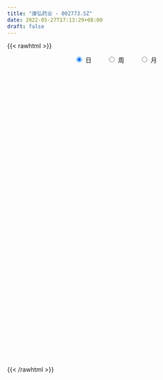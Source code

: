```yaml
---
title: "康弘药业 - 002773.SZ"
date: 2022-05-27T17:13:29+08:00
draft: false
---
```

{{< rawhtml >}}
    <div style="text-align: center">
        <label style="padding: 1rem;"><input style="margin-right: .5rem" type="radio" name="period" value="D" checked onclick="period_change(this)">日</label>
        <label style="padding: 1rem;"><input style="margin-right: .5rem" type="radio" name="period" value="W" onclick="period_change(this)">周</label>
        <label style="padding: 1rem;"><input style="margin-right: .5rem" type="radio" name="period" value="M" onclick="period_change(this)">月</label>
    </div>
    <div id="chart" style="height: 700px;"></div> 
    <script type="text/javascript">
        const D_v = [247625.25,197740.79,191080.18,153901.12,174434.7,239478.06,209973.3,482487.39,571090.16,499665.84,398317.36,252369.18,232904.15,200246.49,198836.03,238909.27,175237.9,122080.48,138156.78,231674.61,138442.52,137972.09,135344.43,168513.07,134724.64,237029.55,126801.78,109128.14,157853.11,283612.52,152012.51,171126.36,198347.14,164013.82,129033.94,86244.01,134409.92,82783.59,138723.87,94296.26,117726.21,89221.44,89563.87,73225.06,66840.9,148280.64,167524.91,135754.47,157012.45,111279.3,122865.0,95056.95,109032.02,97608.5,103595.85,73692.49,80162.78,67690.42,106654.84,78225.63,78569.42,75836.82,70840.82,65131.71,76596.11,59379.71,53711.33,84491.61,64169.47,86955.08,57948.93,58869.77,84427.45,84443.79,83865.74,97095.6,72107.75,75791.1,116163.49,156168.29,92135.8,66852.25,68755.23,59764.92,89682.36,56987.63,71338.02,64491.85,56735.21,67143.14,59742.39,76856.59,58508.45,74892.08,46130.42,179852.59,95929.24,76169.37,74986.96,77903.94,94858.82,78609.03,54240.72,69445.64,45930.44,42892.1,43620.18,34995.01,58398.8,62008.86,43876.92,39595.73,58044.55,44459.18,44907.09,75805.86,47789.36,44063.25,88716.89,55314.79,56681.81,103801.22,105789.95,60928.99,85450.0,58043.07,57923.51,67724.1,48154.17,66656.67,61671.24,74302.01,52822.3,61037.77,66084.54,41869.59,48733.67,43417.53,44541.62,87644.57,121245.61,65092.61,49980.29,59862.72,59143.14,66719.7,71284.93,58479.54,55017.09,47115.94,93940.34,170341.54,140655.83,117643.5,90056.5,311499.42,412491.28,242237.39,176971.56,167618.91,112157.7,151729.05,108064.07,124544.68,120203.87,122537.14,121276.11,116477.55,100589.02,111062.89,67255.69,124460.2,77451.62,175071.62,67819.17,53905.98,51663.58,50011.92,42193.0,59493.34,34975.12,41076.87,34390.84,48778.18,32596.17,46303.72,67476.41,51026.32,78172.28,61282.15,43367.01,34767.04,53862.22,51201.65,85456.01,59147.15,84201.1,96853.59,56239.77,77747.22,64419.16,91980.13,100782.36,91216.18,50364.31,63617.88,51832.96,39189.93,50228.29,62356.84,45459.06,38783.4,53228.87,168888.83,82601.02,67183.93,58593.26,59392.75,63063.17,45034.96,34501.29,26532.31,34139.55,26790.1,22939.43,32254.13,55299.96,60092.79,67159.59,57871.98,53579.14,28525.43,70157.21,93668.59,65373.87,58440.76,70155.08,77089.37,66077.2,42121.31,40414.19,38535.75,31531.28,37719.17,33426.74,31940.21,48653.0,27437.0,33073.04,24374.01]
const D_histogram = [0.0,-0.005079886,-0.0143422254,-0.0244314562,-0.0528785478,-0.0556482605,-0.0484017207,0.0925523993,0.138176348,0.2871600135,0.3895379532,0.3821212373,0.330185622,0.3069507161,0.2876090231,0.1992774349,0.0953846568,0.0231837806,-0.0239214615,-0.1353087745,-0.2042581446,-0.2533772515,-0.2524531924,-0.193470853,-0.1524420084,-0.1672272551,-0.1801015892,-0.1619748699,-0.1141493471,-0.0250672242,0.0169761373,0.02346478,-0.0367594006,-0.0908846886,-0.1138921149,-0.1235879175,-0.1598881923,-0.1754965817,-0.14245595,-0.1141537748,-0.0970649825,-0.0927845266,-0.0710179361,-0.0679885003,-0.0664961724,-0.0926973648,-0.1448823595,-0.2039058919,-0.2055827594,-0.2479787525,-0.2946019206,-0.3011921275,-0.2682567932,-0.2052809622,-0.137158753,-0.0920437189,-0.0730770043,-0.064307316,0.0028519386,0.0564946484,0.0910665279,0.0944345371,0.1046561917,0.1152083266,0.089413965,0.0764482525,0.0624560823,0.0388390412,0.0301223157,0.0528311153,0.0696752674,0.0594655874,0.0799238349,0.0704862798,0.0464737542,0.0642565505,0.0567412332,0.0655430209,0.1037447397,0.1409039439,0.1719497416,0.1811899783,0.1643783751,0.140679097,0.0969918841,0.067096425,0.0300288438,0.0286312157,0.0330062403,0.050905704,0.0462333783,0.0479747005,0.0350282235,-0.0031180349,-0.0084653369,0.0644806176,0.1059471601,0.1201623841,0.1303178359,0.1211448988,0.0764495132,0.0180398735,-0.0140359498,-0.0387417915,-0.0574448501,-0.0610632807,-0.0708525149,-0.075538538,-0.0925625665,-0.0734585865,-0.0593477246,-0.0406746055,-0.0359825379,-0.0134140582,0.0083575038,0.0393182263,0.0449697849,0.0522282364,0.0695669681,0.0723728662,0.07022506,0.086622908,0.1040151299,0.1023746829,0.062492348,0.0522813115,0.0355567243,0.0353287349,0.0262266246,0.0234669385,0.0043520901,-0.0163636249,-0.0324922476,-0.0403589878,-0.0597737355,-0.0674036151,-0.07475149,-0.0762616352,-0.071307118,-0.0375089873,-0.0179509805,-0.0076645798,-0.0005203202,-0.0103968842,-0.0118932059,-0.0252621767,-0.0389325262,-0.0334792943,-0.0181638632,-0.0178501103,-0.0013878166,0.0415670215,0.0604897715,0.0734306703,0.0824146906,0.1622883092,0.2577864474,0.2464412792,0.2524011556,0.2127984312,0.1953685822,0.1750739095,0.1568393556,0.0926312131,0.0582838552,0.0545311892,0.0062094531,-0.0592320639,-0.1254566072,-0.2030924578,-0.2559064111,-0.3293775743,-0.3550345344,-0.4340839722,-0.4610552568,-0.4299458874,-0.3720180332,-0.302660525,-0.249506794,-0.2227668927,-0.1911405049,-0.146186442,-0.097454935,-0.0729389781,-0.043659954,-0.0032582271,0.0286027859,0.0565661296,0.0498592007,0.0637792239,0.0808182717,0.0917149045,0.1069158071,0.1173922371,0.1291961199,0.1090099493,0.0440557043,-0.0245938766,-0.0510615385,-0.03873753,-0.0377571231,-0.0936297823,-0.11051872,-0.0877962898,-0.0520862663,-0.0080746042,0.0050282419,0.025501303,0.0462716348,0.0551850095,0.0496918754,0.0442781948,0.0582424884,0.0968894525,0.0989824901,0.1097377451,0.0970286153,0.0643139596,0.0142468333,-0.0070901103,-0.03289739,-0.0409334505,-0.0513561819,-0.0581441682,-0.0564220169,-0.0557093236,-0.0753232025,-0.0898849217,-0.1717876133,-0.2178229952,-0.2154933698,-0.2143892966,-0.1415086564,-0.0379868542,0.032813136,0.1010154938,0.1637841909,0.181831017,0.2081389882,0.2230933243,0.2124082469,0.1876434197,0.1600296271,0.1310748023,0.1216438573,0.1240290602,0.0766149512,0.060925284,0.0562308498,0.0451442338]
const D_fast = [0.0,-0.0063498575,-0.0191977533,-0.0353948482,-0.0770615767,-0.0937433545,-0.0985972448,0.065494975,0.1456630107,0.3664366796,0.5661991076,0.654312701,0.6849234912,0.7384262643,0.7909868271,0.7524745976,0.6724279837,0.6060230527,0.5529374452,0.4077229385,0.2877090323,0.1752456125,0.1130563735,0.1236709997,0.1265893421,0.0699972817,0.0120975503,-0.0102694478,0.0090187382,0.091834055,0.1381214508,0.1504762885,0.0810622577,0.0042157977,-0.0472646573,-0.0878574394,-0.1641297622,-0.223612297,-0.2261856528,-0.2264219213,-0.2335993747,-0.2525150505,-0.248502944,-0.2624706333,-0.2776023485,-0.326977882,-0.4153834666,-0.5253834721,-0.5784560293,-0.6828467106,-0.8031203588,-0.8850085976,-0.9191374616,-0.9074818712,-0.8736493503,-0.8515452458,-0.8508477823,-0.858154923,-0.7902826837,-0.7225163118,-0.6651778003,-0.6382011569,-0.6018154544,-0.5624612378,-0.5659021082,-0.5597557576,-0.5581339072,-0.572041188,-0.5732273345,-0.5373107561,-0.5030477872,-0.4983910704,-0.4579518641,-0.4497678493,-0.4621619363,-0.4283150024,-0.4216450113,-0.3964574684,-0.3323195647,-0.2599343745,-0.1859011414,-0.1313634102,-0.1070804195,-0.0956099235,-0.1150491653,-0.1281705182,-0.1577308885,-0.1519707126,-0.1393441279,-0.1087182382,-0.1018322193,-0.088097222,-0.0922866432,-0.1312124103,-0.1386760465,-0.0496099376,0.0183433949,0.062599215,0.1053341257,0.1264474133,0.100864406,0.0469647347,0.011379924,-0.0230113656,-0.0560756367,-0.0749598875,-0.1024622504,-0.1260329081,-0.1661975782,-0.1654582447,-0.166184314,-0.1576798463,-0.1619834131,-0.142768448,-0.1189075101,-0.078117231,-0.0612232262,-0.0409077156,-0.0061772419,0.0147218727,0.0301303315,0.0681839066,0.1115799109,0.1355331347,0.1112738868,0.1141331782,0.106297772,0.1149019663,0.1123565121,0.1154635607,0.0974367348,0.0726301136,0.048378429,0.0304219418,-0.0039362397,-0.0284170231,-0.0544527705,-0.0750283246,-0.0879005868,-0.063479703,-0.0484094412,-0.0400391856,-0.0330250059,-0.0455007911,-0.0499704143,-0.0696549291,-0.0930584103,-0.0959750019,-0.0852005367,-0.0893493113,-0.0732339717,-0.0198873783,0.0141578146,0.0454563809,0.0750440738,0.1954897697,0.3554345199,0.4056996714,0.4747598367,0.4883567201,0.5197690166,0.5432428214,0.5642181064,0.5231677672,0.503391373,0.5132715044,0.4665021315,0.3862525985,0.2886639035,0.1602549384,0.0434643824,-0.1123511744,-0.2267667682,-0.414337199,-0.5565722978,-0.6329494003,-0.6680260544,-0.6743336774,-0.6835566449,-0.7125084668,-0.7286672052,-0.7202597528,-0.6958919796,-0.6896107672,-0.6712467316,-0.6316595615,-0.592647852,-0.5505429759,-0.5447851046,-0.5149202754,-0.4776766597,-0.4438513008,-0.4019214465,-0.3620969572,-0.3179940444,-0.3109277276,-0.3648680466,-0.4396660966,-0.4788991432,-0.4762595171,-0.484718391,-0.5639984958,-0.6085171136,-0.6077437558,-0.5850552988,-0.5430622878,-0.5287023813,-0.5018539943,-0.4695157539,-0.4468061268,-0.4398762921,-0.434220424,-0.4056955082,-0.342826181,-0.3159875208,-0.2777978296,-0.2662498056,-0.2828859714,-0.3293913894,-0.3525008605,-0.3865324877,-0.4048019108,-0.4280636878,-0.449387716,-0.461771069,-0.4749857066,-0.5134303862,-0.5504633358,-0.6753129307,-0.7758040614,-0.8273477785,-0.8798410294,-0.8423375533,-0.7483124646,-0.6693091904,-0.5758529591,-0.4721382143,-0.408633634,-0.3302909157,-0.2595632485,-0.2171462643,-0.1950002365,-0.1826066224,-0.1787927466,-0.1578127272,-0.1244202593,-0.1526806305,-0.1531389767,-0.1437756985,-0.143576256]
const D_slow = [0.0,-0.0012699715,-0.0048555279,-0.0109633919,-0.0241830289,-0.038095094,-0.0501955242,-0.0270574243,0.0074866627,0.0792766661,0.1766611544,0.2721914637,0.3547378692,0.4314755482,0.503377804,0.5531971627,0.5770433269,0.5828392721,0.5768589067,0.5430317131,0.4919671769,0.428622864,0.3655095659,0.3171418527,0.2790313506,0.2372245368,0.1921991395,0.151705422,0.1231680853,0.1169012792,0.1211453135,0.1270115085,0.1178216584,0.0951004862,0.0666274575,0.0357304781,-0.0042415699,-0.0481157153,-0.0837297028,-0.1122681465,-0.1365343922,-0.1597305238,-0.1774850079,-0.1944821329,-0.2111061761,-0.2342805172,-0.2705011071,-0.3214775801,-0.37287327,-0.4348679581,-0.5085184382,-0.5838164701,-0.6508806684,-0.702200909,-0.7364905972,-0.7595015269,-0.777770778,-0.793847607,-0.7931346224,-0.7790109602,-0.7562443283,-0.732635694,-0.7064716461,-0.6776695644,-0.6553160732,-0.6362040101,-0.6205899895,-0.6108802292,-0.6033496503,-0.5901418714,-0.5727230546,-0.5578566577,-0.537875699,-0.5202541291,-0.5086356905,-0.4925715529,-0.4783862446,-0.4620004893,-0.4360643044,-0.4008383184,-0.357850883,-0.3125533885,-0.2714587947,-0.2362890204,-0.2120410494,-0.1952669432,-0.1877597322,-0.1806019283,-0.1723503682,-0.1596239422,-0.1480655976,-0.1360719225,-0.1273148666,-0.1280943754,-0.1302107096,-0.1140905552,-0.0876037652,-0.0575631691,-0.0249837102,0.0053025145,0.0244148928,0.0289248612,0.0254158737,0.0157304259,0.0013692134,-0.0138966068,-0.0316097355,-0.05049437,-0.0736350117,-0.0919996583,-0.1068365894,-0.1170052408,-0.1260008753,-0.1293543898,-0.1272650139,-0.1174354573,-0.1061930111,-0.093135952,-0.07574421,-0.0576509934,-0.0400947284,-0.0184390014,0.007564781,0.0331584518,0.0487815388,0.0618518667,0.0707410477,0.0795732315,0.0861298876,0.0919966222,0.0930846447,0.0889937385,0.0808706766,0.0707809296,0.0558374958,0.038986592,0.0202987195,0.0012333107,-0.0165934688,-0.0259707157,-0.0304584608,-0.0323746057,-0.0325046858,-0.0351039068,-0.0380772083,-0.0443927525,-0.054125884,-0.0624957076,-0.0670366734,-0.071499201,-0.0718461551,-0.0614543998,-0.0463319569,-0.0279742893,-0.0073706167,0.0332014606,0.0976480724,0.1592583922,0.2223586811,0.2755582889,0.3244004345,0.3681689119,0.4073787508,0.430536554,0.4451075178,0.4587403151,0.4602926784,0.4454846624,0.4141205106,0.3633473962,0.2993707934,0.2170263998,0.1282677662,0.0197467732,-0.095517041,-0.2030035129,-0.2960080212,-0.3716731524,-0.4340498509,-0.4897415741,-0.5375267003,-0.5740733108,-0.5984370446,-0.6166717891,-0.6275867776,-0.6284013344,-0.6212506379,-0.6071091055,-0.5946443053,-0.5786994993,-0.5584949314,-0.5355662053,-0.5088372535,-0.4794891943,-0.4471901643,-0.4199376769,-0.4089237509,-0.41507222,-0.4278376046,-0.4375219871,-0.4469612679,-0.4703687135,-0.4979983935,-0.519947466,-0.5329690325,-0.5349876836,-0.5337306231,-0.5273552974,-0.5157873887,-0.5019911363,-0.4895681674,-0.4784986187,-0.4639379966,-0.4397156335,-0.414970011,-0.3875355747,-0.3632784209,-0.347199931,-0.3436382227,-0.3454107502,-0.3536350977,-0.3638684603,-0.3767075058,-0.3912435479,-0.4053490521,-0.419276383,-0.4381071836,-0.4605784141,-0.5035253174,-0.5579810662,-0.6118544087,-0.6654517328,-0.7008288969,-0.7103256105,-0.7021223265,-0.676868453,-0.6359224053,-0.590464651,-0.538429904,-0.4826565729,-0.4295545111,-0.3826436562,-0.3426362495,-0.3098675489,-0.2794565846,-0.2484493195,-0.2292955817,-0.2140642607,-0.2000065483,-0.1887204898]
const D_data = [['2021-05-18', 21.294, 21.2044, 21.1348, 21.6823],['2021-05-19', 21.2243, 21.1248, 20.8062, 21.3737],['2021-05-20', 21.4135, 21.0252, 20.7565, 21.4533],['2021-05-21', 21.1348, 20.9456, 20.9157, 21.2642],['2021-05-24', 20.5175, 20.5773, 20.2985, 20.8759],['2021-05-25', 20.5574, 20.7664, 20.4578, 21.294],['2021-05-26', 20.5872, 20.856, 20.3583, 21.1547],['2021-05-27', 20.8759, 22.9466, 20.866, 22.9466],['2021-05-28', 23.0262, 22.3493, 22.3294, 23.6136],['2021-05-31', 22.3891, 24.3503, 22.1004, 24.5195],['2021-06-01', 24.3204, 24.7385, 24.1213, 25.3657],['2021-06-02', 24.5195, 23.962, 23.8226, 24.6987],['2021-06-03', 23.9421, 23.5738, 23.5439, 24.4598],['2021-06-04', 23.5937, 24.0417, 23.1059, 24.3901],['2021-06-07', 24.1412, 24.2806, 23.7828, 24.6788],['2021-06-08', 24.3503, 23.3946, 22.9565, 24.4896],['2021-06-09', 23.1955, 22.8769, 22.7475, 23.5439],['2021-06-10', 22.8769, 22.9267, 22.8072, 23.2353],['2021-06-11', 22.95, 23.0, 22.8, 23.63],['2021-06-15', 22.95, 21.78, 21.76, 22.95],['2021-06-16', 21.7, 21.76, 21.29, 22.09],['2021-06-17', 21.7, 21.57, 21.33, 21.98],['2021-06-18', 21.58, 21.92, 21.23, 21.99],['2021-06-21', 22.04, 22.68, 22.04, 23.27],['2021-06-22', 22.68, 22.63, 22.45, 23.3],['2021-06-23', 22.46, 21.91, 21.35, 22.62],['2021-06-24', 21.87, 21.75, 21.61, 22.19],['2021-06-25', 21.86, 22.04, 21.57, 22.04],['2021-06-28', 21.95, 22.5, 21.7, 22.78],['2021-06-29', 22.51, 23.35, 22.5, 23.49],['2021-06-30', 23.4, 23.13, 22.89, 23.62],['2021-07-01', 23.06, 22.85, 22.81, 23.4],['2021-07-02', 22.85, 21.88, 21.86, 22.9],['2021-07-05', 21.72, 21.61, 21.23, 21.91],['2021-07-06', 21.64, 21.72, 21.35, 22.16],['2021-07-07', 21.49, 21.71, 21.41, 21.85],['2021-07-08', 21.7, 21.14, 21.1, 21.7],['2021-07-09', 20.98, 21.12, 20.82, 21.24],['2021-07-12', 21.16, 21.64, 21.16, 22.04],['2021-07-13', 21.69, 21.63, 21.33, 21.84],['2021-07-14', 21.6, 21.51, 21.48, 22.05],['2021-07-15', 21.48, 21.31, 21.17, 21.7],['2021-07-16', 21.38, 21.51, 21.19, 21.66],['2021-07-19', 21.45, 21.26, 21.16, 21.47],['2021-07-20', 21.15, 21.17, 21.11, 21.36],['2021-07-21', 21.18, 20.66, 20.64, 21.27],['2021-07-22', 20.58, 19.99, 19.77, 20.58],['2021-07-23', 19.9, 19.42, 19.35, 20.18],['2021-07-26', 19.39, 19.76, 18.86, 20.18],['2021-07-27', 19.5, 18.89, 18.89, 19.66],['2021-07-28', 18.7, 18.31, 18.25, 19.09],['2021-07-29', 18.49, 18.35, 18.26, 18.59],['2021-07-30', 18.34, 18.6, 17.92, 18.64],['2021-08-02', 18.52, 18.95, 18.18, 18.95],['2021-08-03', 18.91, 19.13, 18.81, 19.33],['2021-08-04', 19.13, 18.95, 18.82, 19.21],['2021-08-05', 18.84, 18.62, 18.6, 19.2],['2021-08-06', 18.58, 18.4, 18.29, 18.58],['2021-08-09', 18.37, 19.2, 18.3, 19.33],['2021-08-10', 19.2, 19.27, 18.89, 19.4],['2021-08-11', 19.38, 19.22, 19.03, 19.38],['2021-08-12', 19.21, 18.9, 18.88, 19.34],['2021-08-13', 19.1, 19.0, 18.7, 19.14],['2021-08-16', 19.16, 19.05, 19.02, 19.35],['2021-08-17', 19.02, 18.54, 18.49, 19.04],['2021-08-18', 18.53, 18.57, 18.36, 18.68],['2021-08-19', 18.48, 18.45, 18.41, 18.73],['2021-08-20', 18.38, 18.18, 17.88, 18.38],['2021-08-23', 18.15, 18.22, 17.97, 18.27],['2021-08-24', 18.26, 18.6, 18.22, 18.68],['2021-08-25', 18.5, 18.6, 18.4, 18.7],['2021-08-26', 18.52, 18.25, 18.22, 18.59],['2021-08-27', 18.21, 18.64, 18.05, 18.86],['2021-08-30', 18.9, 18.28, 18.21, 18.9],['2021-08-31', 18.24, 17.98, 17.9, 18.25],['2021-09-01', 17.94, 18.46, 17.63, 18.5],['2021-09-02', 18.32, 18.15, 18.05, 18.35],['2021-09-03', 18.15, 18.34, 18.03, 18.47],['2021-09-06', 18.35, 18.84, 18.28, 18.96],['2021-09-07', 19.18, 19.07, 19.0, 19.68],['2021-09-08', 18.99, 19.25, 18.91, 19.38],['2021-09-09', 19.28, 19.18, 19.03, 19.39],['2021-09-10', 19.16, 18.93, 18.9, 19.27],['2021-09-13', 18.92, 18.82, 18.76, 19.11],['2021-09-14', 18.81, 18.45, 18.4, 19.0],['2021-09-15', 18.44, 18.46, 18.14, 18.57],['2021-09-16', 18.46, 18.2, 18.18, 18.64],['2021-09-17', 18.28, 18.54, 18.13, 18.63],['2021-09-22', 18.4, 18.62, 18.33, 18.9],['2021-09-23', 18.59, 18.86, 18.52, 18.9],['2021-09-24', 18.86, 18.63, 18.6, 18.87],['2021-09-27', 18.64, 18.72, 18.55, 18.92],['2021-09-28', 18.71, 18.52, 18.48, 18.82],['2021-09-29', 18.35, 18.06, 18.01, 18.44],['2021-09-30', 18.12, 18.33, 18.12, 18.49],['2021-10-08', 18.34, 19.5, 18.33, 19.85],['2021-10-11', 19.49, 19.47, 19.25, 19.74],['2021-10-12', 19.47, 19.36, 19.21, 19.56],['2021-10-13', 19.4, 19.47, 19.22, 19.64],['2021-10-14', 19.49, 19.33, 19.32, 19.79],['2021-10-15', 19.28, 18.82, 18.75, 19.28],['2021-10-18', 18.74, 18.41, 18.36, 18.8],['2021-10-19', 18.42, 18.5, 18.28, 18.55],['2021-10-20', 18.63, 18.42, 18.37, 18.96],['2021-10-21', 18.36, 18.34, 18.27, 18.46],['2021-10-22', 18.39, 18.42, 18.28, 18.48],['2021-10-25', 18.43, 18.25, 18.17, 18.45],['2021-10-26', 18.22, 18.21, 18.12, 18.38],['2021-10-27', 18.23, 17.92, 17.86, 18.29],['2021-10-28', 17.86, 18.3, 17.86, 18.42],['2021-10-29', 18.31, 18.26, 18.15, 18.41],['2021-11-01', 18.22, 18.35, 18.14, 18.39],['2021-11-02', 18.36, 18.19, 18.12, 18.49],['2021-11-03', 18.18, 18.45, 18.16, 18.55],['2021-11-04', 18.45, 18.54, 18.36, 18.57],['2021-11-05', 18.45, 18.8, 18.38, 18.95],['2021-11-08', 18.76, 18.6, 18.42, 18.76],['2021-11-09', 18.58, 18.68, 18.46, 18.8],['2021-11-10', 18.94, 18.91, 18.66, 19.16],['2021-11-11', 18.9, 18.83, 18.77, 19.03],['2021-11-12', 18.82, 18.82, 18.61, 18.94],['2021-11-15', 18.81, 19.15, 18.75, 19.36],['2021-11-16', 19.15, 19.33, 19.14, 19.6],['2021-11-17', 19.35, 19.22, 19.06, 19.48],['2021-11-18', 19.16, 18.7, 18.68, 19.25],['2021-11-19', 18.75, 18.99, 18.67, 19.02],['2021-11-22', 19.03, 18.88, 18.8, 19.13],['2021-11-23', 18.88, 19.08, 18.75, 19.16],['2021-11-24', 19.06, 18.98, 18.85, 19.06],['2021-11-25', 18.98, 19.06, 18.92, 19.2],['2021-11-26', 19.07, 18.82, 18.8, 19.15],['2021-11-29', 18.75, 18.7, 18.55, 19.15],['2021-11-30', 18.62, 18.65, 18.54, 18.74],['2021-12-01', 18.65, 18.67, 18.61, 18.85],['2021-12-02', 18.63, 18.42, 18.4, 18.77],['2021-12-03', 18.46, 18.45, 18.34, 18.5],['2021-12-06', 18.6, 18.36, 18.33, 18.64],['2021-12-07', 18.53, 18.35, 18.3, 18.59],['2021-12-08', 18.35, 18.38, 18.26, 18.46],['2021-12-09', 18.37, 18.8, 18.35, 18.8],['2021-12-10', 18.89, 18.74, 18.61, 19.07],['2021-12-13', 18.65, 18.69, 18.52, 18.79],['2021-12-14', 18.69, 18.69, 18.6, 18.84],['2021-12-15', 18.67, 18.46, 18.45, 18.75],['2021-12-16', 18.47, 18.52, 18.35, 18.53],['2021-12-17', 18.49, 18.31, 18.27, 18.5],['2021-12-20', 18.26, 18.2, 18.18, 18.41],['2021-12-21', 18.17, 18.38, 18.16, 18.4],['2021-12-22', 18.46, 18.53, 18.31, 18.58],['2021-12-23', 18.5, 18.36, 18.33, 18.56],['2021-12-24', 18.38, 18.59, 18.23, 18.83],['2021-12-27', 18.6, 19.09, 18.55, 19.13],['2021-12-28', 19.15, 18.99, 18.88, 19.32],['2021-12-29', 19.08, 19.05, 18.92, 19.33],['2021-12-30', 19.03, 19.12, 18.84, 19.16],['2021-12-31', 19.18, 20.35, 19.06, 20.6],['2022-01-04', 20.81, 21.2, 20.58, 22.33],['2022-01-05', 21.3, 20.31, 20.2, 21.3],['2022-01-06', 20.39, 20.74, 20.27, 20.97],['2022-01-07', 20.75, 20.3, 20.11, 21.0],['2022-01-10', 20.3, 20.63, 20.11, 20.76],['2022-01-11', 20.95, 20.69, 20.53, 21.1],['2022-01-12', 20.68, 20.8, 20.46, 20.92],['2022-01-13', 20.72, 20.16, 20.13, 20.9],['2022-01-14', 20.1, 20.39, 19.99, 20.68],['2022-01-17', 20.64, 20.78, 20.4, 21.09],['2022-01-18', 20.78, 20.17, 20.07, 20.79],['2022-01-19', 20.01, 19.69, 19.49, 20.15],['2022-01-20', 19.72, 19.31, 19.28, 20.08],['2022-01-21', 19.21, 18.7, 18.63, 19.41],['2022-01-24', 18.51, 18.52, 18.39, 18.68],['2022-01-25', 18.48, 17.72, 17.7, 18.52],['2022-01-26', 17.7, 17.8, 17.65, 17.92],['2022-01-27', 17.17, 16.54, 16.32, 17.59],['2022-01-28', 16.56, 16.54, 16.34, 16.83],['2022-02-07', 16.71, 16.9, 16.6, 16.96],['2022-02-08', 16.93, 17.12, 16.75, 17.17],['2022-02-09', 17.08, 17.29, 17.03, 17.34],['2022-02-10', 17.29, 17.14, 17.05, 17.39],['2022-02-11', 17.18, 16.77, 16.7, 17.18],['2022-02-14', 16.72, 16.75, 16.63, 16.92],['2022-02-15', 16.83, 16.91, 16.7, 17.1],['2022-02-16', 16.92, 17.03, 16.92, 17.1],['2022-02-17', 17.03, 16.77, 16.74, 17.04],['2022-02-18', 16.68, 16.84, 16.62, 16.87],['2022-02-21', 16.8, 17.06, 16.8, 17.06],['2022-02-22', 17.17, 17.07, 16.89, 17.21],['2022-02-23', 17.04, 17.13, 17.0, 17.2],['2022-02-24', 17.13, 16.71, 16.54, 17.23],['2022-02-25', 16.78, 16.95, 16.78, 17.11],['2022-02-28', 16.95, 17.05, 16.8, 17.16],['2022-03-01', 17.05, 17.04, 16.96, 17.09],['2022-03-02', 17.05, 17.17, 16.96, 17.26],['2022-03-03', 17.2, 17.2, 17.13, 17.33],['2022-03-04', 17.15, 17.31, 17.09, 17.64],['2022-03-07', 17.3, 16.92, 16.84, 17.31],['2022-03-08', 16.9, 16.13, 16.0, 16.91],['2022-03-09', 16.17, 15.67, 15.0, 16.32],['2022-03-10', 15.95, 15.85, 15.78, 16.14],['2022-03-11', 15.74, 16.2, 15.43, 16.29],['2022-03-14', 16.13, 16.0, 15.99, 16.57],['2022-03-15', 16.0, 15.02, 15.0, 16.07],['2022-03-16', 15.21, 15.16, 14.31, 15.41],['2022-03-17', 15.28, 15.52, 15.16, 15.84],['2022-03-18', 15.4, 15.71, 15.38, 15.79],['2022-03-21', 15.72, 15.93, 15.65, 16.15],['2022-03-22', 15.86, 15.62, 15.5, 15.86],['2022-03-23', 15.69, 15.74, 15.52, 15.82],['2022-03-24', 15.59, 15.81, 15.51, 15.87],['2022-03-25', 15.67, 15.71, 15.67, 16.13],['2022-03-28', 15.7, 15.51, 15.34, 15.78],['2022-03-29', 15.6, 15.45, 15.4, 15.66],['2022-03-30', 15.58, 15.69, 15.34, 15.7],['2022-03-31', 15.7, 16.14, 15.58, 16.92],['2022-04-01', 16.0, 15.81, 15.63, 16.13],['2022-04-06', 15.78, 15.98, 15.78, 16.3],['2022-04-07', 15.95, 15.71, 15.67, 16.14],['2022-04-08', 15.68, 15.35, 15.11, 15.72],['2022-04-11', 15.26, 14.89, 14.7, 15.32],['2022-04-12', 14.75, 15.01, 14.56, 15.07],['2022-04-13', 15.02, 14.76, 14.71, 15.02],['2022-04-14', 14.82, 14.81, 14.73, 14.96],['2022-04-15', 14.82, 14.64, 14.5, 14.86],['2022-04-18', 14.62, 14.54, 14.31, 14.63],['2022-04-19', 14.5, 14.53, 14.46, 14.65],['2022-04-20', 14.57, 14.42, 14.38, 14.7],['2022-04-21', 14.43, 14.0, 13.98, 14.45],['2022-04-22', 13.96, 13.84, 13.58, 13.96],['2022-04-25', 13.71, 12.56, 12.55, 13.71],['2022-04-26', 12.56, 12.43, 12.36, 12.78],['2022-04-27', 12.2, 12.66, 11.95, 12.67],['2022-04-28', 12.58, 12.39, 12.25, 12.67],['2022-04-29', 12.58, 13.25, 12.52, 13.3],['2022-05-05', 13.61, 13.94, 13.52, 14.25],['2022-05-06', 13.66, 13.9, 13.6, 14.2],['2022-05-09', 14.15, 14.2, 13.94, 14.35],['2022-05-10', 14.1, 14.5, 13.96, 14.55],['2022-05-11', 14.48, 14.21, 14.2, 14.76],['2022-05-12', 14.06, 14.51, 14.03, 14.65],['2022-05-13', 14.54, 14.58, 14.32, 14.83],['2022-05-16', 14.69, 14.38, 14.29, 14.75],['2022-05-17', 14.41, 14.21, 14.04, 14.43],['2022-05-18', 14.21, 14.12, 14.05, 14.35],['2022-05-19', 13.91, 14.02, 13.71, 14.03],['2022-05-20', 14.23, 14.22, 14.06, 14.34],['2022-05-23', 14.32, 14.41, 14.21, 14.46],['2022-05-24', 14.42, 13.71, 13.7, 14.45],['2022-05-25', 13.69, 13.96, 13.57, 13.99],['2022-05-26', 14.03, 14.06, 13.72, 14.17],['2022-05-27', 14.11, 13.95, 13.85, 14.21]]
const W_v = [30989.54,60290.61,31542.77,29610.91,34767.0,33534.93,36452.5,27413.65,31690.01,34336.97,33619.4,36617.53,70350.23,32759.01,77076.88,66702.78,90249.39,51876.46,48359.94,20828.7,53254.53,44570.89,24351.58,52801.73,37940.34,37147.22,51599.77,40653.89,45410.59,61508.85,37596.31,11849.76,79497.41,111201.32,61280.04,88485.6,104610.71,61903.56,56458.97,60408.89,95188.08,53065.28,104255.09,128602.3,168853.21,197400.82,124787.43,106462.04,77245.08,89360.62,72715.33,114136.37,130736.84,54975.77,56073.91,100285.35,60902.46,46418.43,85295.02,50105.47,105027.84,38805.52,36078.27,49035.52,46607.61,57159.18,53812.23,54154.19,62217.11,55755.65,79227.24,140810.81,101375.36,46651.46,42780.9,29715.57,56500.25,55521.88,39246.93,73946.54,70376.56,124733.18,194752.22,253941.39,176151.81,136467.32,93364.48,55010.41,110199.69,188629.98,125262.05,44080.89,127159.57,133254.9,95334.19,49999.54,60995.31,84596.94,89415.94,138768.97,166494.71,104147.85,81830.87,149462.57,135228.01,121501.19,88441.64,121541.29,216181.04,151842.49,145931.39,105073.81,123364.85,10894.66,85358.17,89886.16,113454.83,144541.16,225681.63,390446.43,333785.32,487303.35,439350.3999999999,268113.31,246871.78,258039.93,221031.24,222440.79,203192.77,135588.29,245328.18,163021.63,231788.57,286825.8,376602.4399999999,259507.11,283422.96,286403.16,209474.25,185617.6,161606.08,136993.49,149299.31,138001.02,207899.18,230182.49,153525.05,192451.95,457159.0,398676.14,231134.95,458465.82,379478.15,375108.65,312783.36,356756.25,504206.27,293669.0000000001,186368.36,286665.18,260491.75,225463.87,158235.86,178875.34,99147.06,39137.06,330962.5599999999,175503.12,249087.72,241753.68,230818.08,119944.87,235267.12,279781.16,207479.12,172901.08,218176.86,264605.95,283860.4300000001,285319.46,252102.72,258108.08,319156.61,225990.9,79619.12,199535.21,346433.5,279769.39,203393.34,132370.04,611712.47,334822.45,1075354.1000000001,1202172.2,2162386.3399999999,710408.03,1261332.8899999999,1089005.2400000002,1677463.6100000003,1583503.0199999998,873220.46,643433.6499999999,776197.1800000001,962951.64,596485.28,529531.65,591625.98,595245.72,422750.04,410127.53,339310.47,352370.7,413303.98,500075.06,342264.78,183620.74,256387.54,179852.59,419848.33,291117.93,242899.77,262812.41,292566.1,414013.23,302129.69,296116.21,345583.0,300798.46,325837.84,830196.79,999319.14,616699.37,571942.71,512058.3,257267.82,191817.18,304260.88,268653.93,374188.83,398762.14,267225.9,388961.18,185169.94,203271.28,197376.41,277293.35,159042.46,313883.72,181627.13,165477.26]
const W_histogram = [0.0,0.0009636467,-0.0191300847,0.0029261711,0.0780819744,0.1483103932,0.1773522714,0.1944985047,0.1884366146,0.0630684062,0.0143241588,0.0564553138,0.2746659304,0.4053887791,0.7927471823,1.0692050431,1.2846737643,1.1745336701,0.9430941212,0.7867485108,0.4428848003,0.3355067947,0.2357580909,0.1152397463,-0.0876165335,-0.3648468786,-0.5941185301,-0.7295481138,-1.1281640286,-1.5304966637,-1.6340576767,-1.5930530895,-1.4709966787,-0.9757014058,-0.5227149712,-0.31371373,0.1392140231,0.3796472767,0.4983893635,0.4576435226,0.432285786,0.3938661026,0.3090194134,0.0696752378,0.2336286851,0.2312566358,0.1146340768,-0.0599476967,-0.2303299385,-0.3263627953,-0.4298650552,-0.2251846799,-0.2810714596,-0.3364857613,-0.5167863395,-0.5890628184,-0.7212220342,-0.6888157086,-0.7092727581,-0.818567741,-0.9851264946,-0.9792060665,-0.908625556,-0.9038711505,-0.8280513524,-0.5896014028,-0.3998540306,-0.3707939388,-0.2534680698,-0.2688208065,-0.1612850709,-0.1373972145,-0.056842897,-0.0244960546,-0.0476490114,-0.0646925158,0.043302823,0.2494882161,0.4334516438,0.6029830464,0.7290842219,0.7429512691,0.7849220688,0.8926384673,1.2452650061,1.4684971589,1.5893049406,1.6818064296,1.4496319728,1.5068872492,1.5422061565,1.1805257645,0.6654297964,0.3262720482,0.2109551358,0.1372490807,-0.1372196502,-0.2994726214,-0.3676842823,-0.5334934069,-0.643270165,-0.7839177235,-0.8943582358,-0.7621744115,-0.5740059969,-0.5341382208,-0.3892710059,-0.1745649974,0.027606299,0.1879091237,0.1572314269,0.1438089147,0.0147079627,-0.0507671362,-0.0128580664,-0.0478096329,-0.072836138,-0.2403842667,-0.319407849,-0.0944387236,0.0229286775,0.4112766984,0.5618929568,0.5821007786,0.5156578865,0.3492464071,0.3515361381,0.4188784797,0.4537141903,0.3681144385,0.2378179978,0.024568191,-0.1380313554,-0.3850200926,-0.2980502349,-0.2757879392,-0.2251879214,0.0531068225,0.1173119111,0.2734402267,0.2631514391,0.1630073518,0.0991584195,0.1508051787,-0.0008760745,-0.2348084014,-0.3579072087,-0.3966937707,-0.0177685329,0.363371253,0.6100978525,0.8427471051,1.0842183513,1.0200394351,0.840284635,0.8141533284,0.7472291496,0.3871676197,0.0907137843,0.2484371351,0.3795892084,0.2798708812,0.0902231877,-0.1346183565,-0.2798444821,-0.3211738886,-0.5772029008,-0.8971537851,-0.9264181525,-0.836542484,-0.7732739677,-0.7492005938,-0.7930847156,-0.5825767957,-0.6276597453,-0.5578657067,-0.3415878516,0.0213891414,-0.0745229757,-0.3423215967,-0.4425521236,-0.4867637785,-0.7147966945,-0.8227404779,-0.7703743833,-0.7068229425,-0.5274362652,-0.5886006244,-0.5812497794,-0.5103277401,-0.9783376683,-1.1131750039,-1.7144399256,-2.005299498,-1.9521778949,-1.8755604417,-1.6460925776,-1.3767509933,-1.0063578589,-0.5713263381,-0.2917675064,-0.1260900996,0.0363921344,0.1704022178,0.2408624994,0.3406386911,0.2945149037,0.239738895,0.2214318288,0.2774919189,0.2859715965,0.3452190972,0.3838927853,0.4635666191,0.5011640433,0.5399080944,0.5512203531,0.6373015118,0.6462186346,0.6226994674,0.5939797567,0.6068245455,0.6104795513,0.6163642208,0.6002350918,0.557022066,0.5399487689,0.4929749872,0.4739095559,0.5667059862,0.6079491128,0.6222664285,0.5039429176,0.2775425304,0.1471615743,0.0732522853,0.04099854,0.0524054493,-0.0033513666,-0.0587076498,-0.0795065571,-0.0709922797,-0.0801274845,-0.1156179495,-0.1712469852,-0.222790305,-0.1894291039,-0.1022539661,-0.0520564731,-0.0218050499]
const W_fast = [0.0,0.0012045584,-0.0236716942,-0.0008838956,0.0937924012,0.2010984184,0.2744783644,0.3402492239,0.3812964874,0.2716953806,0.2265321729,0.2827771563,0.5696542555,0.801724299,1.3872694978,1.9310286193,2.4676657816,2.6511591049,2.6554930864,2.6958346037,2.4626920932,2.4391907863,2.3983816052,2.3066731971,2.081912784,1.7134707193,1.3356694352,1.0178528231,0.3371959011,-0.4477608999,-0.959836332,-1.3170950172,-1.5627877761,-1.3114178547,-0.9891101629,-0.8585373541,-0.3708060953,-0.0354610225,0.2078784051,0.281543445,0.3642571549,0.424303997,0.4167121612,0.194786795,0.4171474137,0.4725895233,0.3846254835,0.1950567859,-0.0329079406,-0.2105314962,-0.4215000199,-0.2731158145,-0.3992704592,-0.5388062012,-0.8483033643,-1.0678455478,-1.3803102722,-1.5201078736,-1.7178831127,-2.0318200309,-2.4446604081,-2.6835414966,-2.8401173752,-3.0613307572,-3.1925237972,-3.1014741984,-3.0116903338,-3.0753287267,-3.0213698752,-3.1039278135,-3.0367133456,-3.0471747928,-2.9808311996,-2.9546083708,-2.9896735805,-3.0228902139,-2.9040691693,-2.6355117221,-2.3431853835,-2.0229082193,-1.7145359883,-1.5149311238,-1.2767298069,-0.9458537915,-0.2819110013,0.3084454413,0.8265794581,1.3395325545,1.4697660909,1.9037431796,2.324613626,2.2580646752,1.9093261561,1.65173642,1.5891582916,1.5497645067,1.2409908631,1.0038697366,0.8437370051,0.5445545288,0.2739602294,-0.0626667599,-0.3966968312,-0.4550566098,-0.4103896943,-0.5040564735,-0.4565070101,-0.285442251,-0.0763693798,0.1309107258,0.1395408858,0.1620706022,0.0366466409,-0.041520242,-0.0068256889,-0.0537296636,-0.0969652031,-0.3246093985,-0.483484943,-0.2821254985,-0.159025928,0.3321412674,0.623230765,0.7889637815,0.851435361,0.7723354833,0.8625092488,1.0345712104,1.1828354685,1.1892643264,1.1184223851,0.9113146261,0.7142072409,0.3709634805,0.3834207795,0.3367360904,0.3310391278,0.6226105773,0.7161436437,0.940632016,0.9961310882,0.9367388389,0.8976795114,0.9870275653,0.8351272934,0.5424928662,0.3299172567,0.191957252,0.5664403566,1.0384229558,1.4376740184,1.8810100472,2.3935358813,2.5843668238,2.6146831826,2.792090208,2.9119733167,2.6487036917,2.3749283024,2.5947609369,2.8208103123,2.7910597054,2.6239678088,2.3654716755,2.1502844294,2.0286615508,1.6283318134,1.0840924828,0.8232235773,0.7039636248,0.5739136492,0.4106868746,0.168531574,0.2333952949,0.031397409,-0.0382749792,0.0926059131,0.4609301914,0.3463873304,-0.0069916898,-0.2178602476,-0.3837628471,-0.7904949367,-1.1041238396,-1.2443513408,-1.3575056356,-1.3099780246,-1.5182925399,-1.6562541397,-1.7129140354,-2.4255083807,-2.8386394674,-3.8685143704,-4.6606988173,-5.095621688,-5.4878943452,-5.6699496255,-5.7447957895,-5.6259921198,-5.3337921835,-5.1271752284,-4.9930203465,-4.821440079,-4.6448294411,-4.5141535346,-4.3292176702,-4.3017127317,-4.2965540166,-4.2595031256,-4.1340700558,-4.0540974791,-3.9085452041,-3.7738983197,-3.5783328311,-3.4154443961,-3.2417233214,-3.0926059743,-2.8471994377,-2.6767276562,-2.5445719567,-2.4247967282,-2.260245803,-2.1039709094,-1.9439951847,-1.8100655407,-1.71402305,-1.5961091549,-1.5198391898,-1.4204272321,-1.1859543053,-0.9927239005,-0.8228399776,-0.8151777591,-0.9721925137,-1.0657830763,-1.121379294,-1.1433834042,-1.1188751327,-1.1754697902,-1.2455029858,-1.2861785324,-1.295412325,-1.3245794009,-1.3889743532,-1.4874151352,-1.5946560313,-1.6086521062,-1.5470404599,-1.5098570851,-1.4850569244]
const W_slow = [0.0,0.0002409117,-0.0045416095,-0.0038100667,0.0157104269,0.0527880252,0.097126093,0.1457507192,0.1928598728,0.2086269744,0.2122080141,0.2263218425,0.2949883251,0.3963355199,0.5945223155,0.8618235763,1.1829920173,1.4766254348,1.7123989651,1.9090860929,2.0198072929,2.1036839916,2.1626235143,2.1914334509,2.1695293175,2.0783175979,1.9297879653,1.7474009369,1.4653599297,1.0827357638,0.6742213447,0.2759580723,-0.0917910974,-0.3357164488,-0.4663951916,-0.5448236241,-0.5100201184,-0.4151082992,-0.2905109583,-0.1761000777,-0.0680286312,0.0304378945,0.1076927478,0.1251115573,0.1835187285,0.2413328875,0.2699914067,0.2550044825,0.1974219979,0.1158312991,0.0083650353,-0.0479311347,-0.1181989996,-0.2023204399,-0.3315170248,-0.4787827294,-0.6590882379,-0.8312921651,-1.0086103546,-1.2132522899,-1.4595339135,-1.7043354301,-1.9314918191,-2.1574596068,-2.3644724448,-2.5118727956,-2.6118363032,-2.7045347879,-2.7679018053,-2.835107007,-2.8754282747,-2.9097775783,-2.9239883026,-2.9301123162,-2.9420245691,-2.958197698,-2.9473719923,-2.8849999383,-2.7766370273,-2.6258912657,-2.4436202102,-2.2578823929,-2.0616518757,-1.8384922589,-1.5271760074,-1.1600517176,-0.7627254825,-0.3422738751,0.0201341181,0.3968559304,0.7824074695,1.0775389107,1.2438963597,1.3254643718,1.3782031558,1.4125154259,1.3782105134,1.303342358,1.2114212874,1.0780479357,0.9172303945,0.7212509636,0.4976614046,0.3071178017,0.1636163025,0.0300817473,-0.0672360042,-0.1108772535,-0.1039756788,-0.0569983979,-0.0176905411,0.0182616875,0.0219386782,0.0092468942,0.0060323776,-0.0059200307,-0.0241290652,-0.0842251318,-0.1640770941,-0.187686775,-0.1819546056,-0.079135431,0.0613378082,0.2068630029,0.3357774745,0.4230890763,0.5109731108,0.6156927307,0.7291212783,0.8211498879,0.8806043873,0.8867464351,0.8522385963,0.7559835731,0.6814710144,0.6125240296,0.5562270492,0.5695037549,0.5988317326,0.6671917893,0.7329796491,0.773731487,0.7985210919,0.8362223866,0.836003368,0.7773012676,0.6878244654,0.5886510228,0.5842088895,0.6750517028,0.8275761659,1.0382629422,1.30931753,1.5643273888,1.7743985475,1.9779368796,2.164744167,2.2615360719,2.284214518,2.3463238018,2.4412211039,2.5111888242,2.5337446211,2.500090032,2.4301289115,2.3498354393,2.2055347141,1.9812462679,1.7496417298,1.5405061088,1.3471876168,1.1598874684,0.9616162895,0.8159720906,0.6590571543,0.5195907276,0.4341937647,0.43954105,0.4209103061,0.3353299069,0.224691876,0.1030009314,-0.0756982422,-0.2813833617,-0.4739769575,-0.6506826931,-0.7825417594,-0.9296919155,-1.0750043604,-1.2025862954,-1.4471707124,-1.7254644634,-2.1540744448,-2.6553993193,-3.143443793,-3.6123339035,-4.0238570479,-4.3680447962,-4.6196342609,-4.7624658454,-4.835407722,-4.8669302469,-4.8578322133,-4.8152316589,-4.755016034,-4.6698563613,-4.5962276354,-4.5362929116,-4.4809349544,-4.4115619747,-4.3400690756,-4.2537643013,-4.1577911049,-4.0418994502,-3.9166084393,-3.7816314157,-3.6438263275,-3.4845009495,-3.3229462909,-3.167271424,-3.0187764848,-2.8670703485,-2.7144504607,-2.5603594055,-2.4103006325,-2.271045116,-2.1360579238,-2.012814177,-1.894336788,-1.7526602915,-1.6006730133,-1.4451064061,-1.3191206767,-1.2497350441,-1.2129446506,-1.1946315792,-1.1843819442,-1.1712805819,-1.1721184236,-1.186795336,-1.2066719753,-1.2244200452,-1.2444519164,-1.2733564037,-1.31616815,-1.3718657263,-1.4192230023,-1.4447864938,-1.4578006121,-1.4632518745]
const W_data = [['2017-07-14', 39.4552, 37.5369, 37.3865, 39.5304],['2017-07-21', 37.71, 37.552, 34.6709, 39.7184],['2017-07-28', 37.6197, 37.2285, 36.8674, 38.6202],['2017-08-04', 37.236, 37.7551, 36.7471, 38.5149],['2017-08-11', 37.6272, 38.718, 37.4617, 39.2069],['2017-08-18', 38.7255, 39.1467, 38.056, 40.6136],['2017-08-25', 39.7711, 39.0414, 37.6122, 40.4556],['2017-09-01', 38.7255, 39.1844, 38.071, 39.553],['2017-09-08', 39.0414, 39.1016, 38.3644, 39.4928],['2017-09-15', 39.0414, 37.379, 37.2737, 39.2671],['2017-09-22', 37.379, 37.9281, 36.6869, 38.1613],['2017-09-29', 38.1387, 39.1091, 37.6197, 39.8689],['2017-10-13', 39.1242, 42.1933, 38.3719, 42.5995],['2017-10-20', 42.4942, 42.3663, 41.2229, 42.8779],['2017-10-27', 42.4265, 47.5418, 42.3889, 47.5869],['2017-11-03', 47.3913, 48.8055, 44.8036, 49.1967],['2017-11-10', 48.9109, 50.468, 48.3015, 52.9579],['2017-11-17', 50.4906, 47.8502, 47.8502, 51.2428],['2017-11-24', 47.7825, 46.4811, 45.947, 49.4976],['2017-12-01', 46.5262, 47.3236, 44.8563, 47.7374],['2017-12-08', 47.617, 44.3899, 41.3057, 47.8878],['2017-12-15', 44.262, 46.7369, 44.0514, 47.3763],['2017-12-22', 47.1581, 46.8046, 45.947, 47.6922],['2017-12-29', 46.8121, 46.3984, 45.0669, 48.8958],['2018-01-05', 46.3908, 44.8111, 44.2921, 46.4059],['2018-01-12', 44.7585, 42.6973, 42.5995, 44.7585],['2018-01-19', 42.8403, 41.8247, 39.5003, 42.8403],['2018-01-26', 41.8247, 41.742, 40.4707, 42.5318],['2018-02-02', 41.6291, 36.4763, 36.1077, 41.6291],['2018-02-09', 36.4763, 33.3695, 32.5195, 36.8599],['2018-02-14', 33.5124, 34.5957, 33.5124, 35.8745],['2018-02-23', 34.7913, 35.0094, 34.3249, 35.3554],['2018-03-02', 35.3253, 35.2501, 34.9793, 37.4918],['2018-03-09', 35.6563, 40.591, 35.4081, 40.8619],['2018-03-16', 40.6211, 41.9752, 40.1698, 42.6221],['2018-03-23', 41.9, 40.3052, 39.3273, 45.3753],['2018-03-30', 40.2149, 45.0142, 39.1167, 45.0142],['2018-04-04', 44.9992, 44.3748, 44.2695, 48.7303],['2018-04-13', 44.4425, 44.1266, 43.2615, 47.1055],['2018-04-20', 44.2921, 42.6898, 40.2074, 44.3748],['2018-04-27', 42.1256, 43.0434, 39.6131, 45.1271],['2018-05-04', 44.1191, 43.0358, 42.0654, 44.5554],['2018-05-11', 43.0208, 42.4115, 42.3739, 44.6607],['2018-05-18', 42.1331, 39.7636, 38.7857, 42.577],['2018-05-25', 39.7636, 44.7585, 39.1242, 46.4134],['2018-06-01', 45.5859, 43.3292, 42.75, 48.0683],['2018-06-08', 43.6452, 41.7495, 40.0946, 43.9761],['2018-06-15', 41.4264, 40.292, 39.082, 41.4793],['2018-06-22', 39.6719, 39.324, 36.3596, 40.5945],['2018-06-29', 39.135, 39.3316, 36.9041, 39.8156],['2018-07-06', 39.2484, 38.4014, 37.8116, 40.7231],['2018-07-13', 38.3334, 42.2733, 37.8116, 42.7271],['2018-07-20', 42.1145, 39.1955, 38.1897, 43.0371],['2018-07-27', 37.8116, 38.6283, 36.2991, 40.0273],['2018-08-03', 38.6434, 36.042, 35.6941, 39.1047],['2018-08-10', 36.0193, 36.2084, 33.0473, 36.6394],['2018-08-17', 35.6941, 34.2951, 33.7279, 37.7208],['2018-08-24', 34.5976, 35.4143, 33.3044, 35.8],['2018-08-31', 35.3841, 34.0909, 33.8338, 37.0326],['2018-09-07', 34.0304, 31.8525, 31.3836, 34.4085],['2018-09-14', 31.8298, 29.4703, 27.1714, 32.0945],['2018-09-21', 28.7444, 30.1812, 28.5553, 30.6274],['2018-09-28', 30.2417, 30.1812, 29.5081, 31.2324],['2018-10-12', 29.667, 28.5402, 26.9445, 30.1131],['2018-10-19', 28.5629, 28.6309, 26.8462, 29.4855],['2018-10-26', 29.4174, 30.6047, 29.0393, 31.8373],['2018-11-02', 30.6122, 30.3929, 28.4797, 30.7559],['2018-11-09', 30.34, 28.2831, 27.6251, 30.4988],['2018-11-16', 28.2982, 29.1452, 27.4966, 29.1905],['2018-11-23', 29.3418, 27.1487, 26.8311, 29.4628],['2018-11-30', 27.1336, 28.3587, 26.4378, 28.767],['2018-12-07', 28.7368, 27.1336, 26.5437, 30.5593],['2018-12-14', 27.5646, 27.6327, 26.6269, 28.4343],['2018-12-21', 27.6327, 26.884, 26.2488, 27.7386],['2018-12-28', 26.7706, 25.7648, 25.3791, 27.0806],['2019-01-04', 25.8858, 25.2657, 24.3506, 26.3093],['2019-01-11', 25.3262, 26.6496, 25.3262, 27.4663],['2019-01-18', 27.058, 28.4343, 25.7194, 28.8578],['2019-01-25', 28.8124, 29.0847, 28.0637, 29.2435],['2019-02-01', 28.6612, 29.8938, 26.9067, 29.9316],['2019-02-15', 30.0148, 30.3249, 28.8502, 31.7466],['2019-02-22', 30.6954, 29.5535, 28.82, 31.6785],['2019-03-01', 29.4476, 30.3627, 28.7368, 31.5424],['2019-03-08', 30.7786, 31.9886, 30.4081, 34.1741],['2019-03-15', 31.9583, 36.9268, 31.9356, 37.4637],['2019-03-22', 36.6621, 37.7662, 36.2613, 39.5887],['2019-03-29', 37.7208, 38.5073, 36.6092, 38.9459],['2019-04-04', 38.7947, 39.9668, 38.1972, 40.965],['2019-04-12', 40.6777, 36.7528, 35.9966, 40.6777],['2019-04-19', 37.3805, 41.1239, 36.3067, 42.1221],['2019-04-26', 40.8441, 42.4095, 40.7382, 44.0883],['2019-04-30', 42.2582, 37.7738, 37.7738, 43.9068],['2019-05-10', 35.3916, 34.3783, 33.0473, 36.5638],['2019-05-17', 34.2497, 34.8471, 32.5255, 36.1403],['2019-05-24', 34.7413, 36.8285, 33.4405, 39.8988],['2019-05-31', 36.5487, 37.1763, 35.7168, 37.7964],['2019-06-06', 37.0553, 33.9139, 33.5084, 38.0006],['2019-06-14', 34.3986, 34.1513, 33.637, 36.1887],['2019-06-21', 33.5381, 34.6162, 33.4788, 35.4074],['2019-06-28', 34.4777, 32.559, 32.2425, 34.8634],['2019-07-05', 33.0337, 32.1831, 31.1545, 33.5876],['2019-07-12', 32.0249, 30.66, 30.2446, 32.3809],['2019-07-19', 30.8084, 29.7699, 29.6215, 31.1348],['2019-07-26', 29.7699, 32.2623, 28.9193, 32.3612],['2019-08-02', 32.6381, 33.3304, 32.0051, 34.27],['2019-08-09', 33.3601, 31.6589, 30.8578, 33.5183],['2019-08-16', 31.6589, 33.1029, 30.8677, 33.3996],['2019-08-23', 33.1623, 34.7151, 32.4897, 35.6052],['2019-08-30', 34.5766, 35.6151, 34.1414, 37.1876],['2019-09-06', 35.6843, 36.1492, 34.4777, 36.614],['2019-09-12', 36.2876, 34.2403, 33.9436, 36.4755],['2019-09-20', 34.2502, 34.4579, 33.5282, 34.7645],['2019-09-27', 34.1315, 32.6875, 31.9655, 35.2096],['2019-09-30', 32.6579, 32.9447, 32.4403, 33.1128],['2019-10-11', 33.1029, 34.1414, 31.9161, 34.7942],['2019-10-18', 34.4876, 33.2117, 33.2018, 34.9623],['2019-10-25', 33.2414, 33.1227, 31.8469, 34.814],['2019-11-01', 32.6678, 30.6798, 29.7303, 33.8249],['2019-11-08', 32.3809, 30.8776, 29.7996, 33.3304],['2019-11-15', 30.5809, 34.8931, 29.493, 36.3074],['2019-11-22', 34.992, 34.4183, 33.904, 36.4854],['2019-11-29', 34.6953, 39.3437, 32.5787, 40.1053],['2019-12-06', 38.78, 38.2162, 37.0887, 40.2141],['2019-12-13', 37.88, 37.5239, 36.7722, 38.6811],['2019-12-20', 37.5239, 36.792, 36.5349, 39.3635],['2019-12-27', 36.4755, 35.3085, 34.7942, 36.8415],['2020-01-03', 35.4964, 37.3261, 34.7744, 38.5624],['2020-01-10', 37.0393, 38.7206, 36.3568, 39.1657],['2020-01-17', 38.8294, 39.0371, 37.0096, 39.4624],['2020-01-23', 39.6701, 37.8305, 37.336, 39.7097],['2020-02-07', 34.5271, 37.0492, 33.9139, 38.1371],['2020-02-14', 37.069, 35.3085, 35.2096, 37.2371],['2020-02-21', 35.536, 35.0019, 34.5172, 35.8722],['2020-02-28', 34.8238, 32.737, 32.2425, 35.0019],['2020-03-06', 33.1326, 36.3173, 32.8458, 37.2865],['2020-03-13', 36.2975, 35.6645, 33.1524, 36.6832],['2020-03-20', 35.3283, 36.0997, 33.4293, 37.0887],['2020-03-27', 35.1107, 39.858, 34.9129, 40.5405],['2020-04-03', 39.8679, 38.2558, 36.5744, 40.6295],['2020-04-10', 38.5426, 40.2536, 37.8899, 42.7559],['2020-04-17', 40.5602, 38.8789, 38.869, 41.3218],['2020-04-24', 39.1064, 37.7316, 37.4843, 40.0459],['2020-04-30', 38.1371, 37.9591, 37.0096, 39.4624],['2020-05-08', 37.8602, 39.591, 36.97, 39.7591],['2020-05-15', 39.502, 36.9503, 36.6931, 40.1745],['2020-05-22', 37.0096, 34.8931, 34.4975, 37.4843],['2020-05-29', 35.0118, 35.1799, 34.27, 35.9909],['2020-06-05', 35.1799, 35.5854, 35.1799, 37.2865],['2020-06-12', 35.9118, 41.6622, 35.5854, 42.3306],['2020-06-19', 41.6125, 43.9818, 41.1943, 44.2307],['2020-06-24', 43.9021, 44.4995, 42.7175, 45.7837],['2020-07-03', 44.4596, 46.3412, 44.1112, 49.6761],['2020-07-10', 46.59, 48.6806, 45.3556, 51.04],['2020-07-17', 48.8598, 46.381, 44.8081, 51.488],['2020-07-24', 46.9882, 45.256, 44.8081, 49.3775],['2020-07-31', 45.7737, 47.5557, 44.9972, 50.1639],['2020-08-07', 47.7946, 47.715, 45.6742, 49.6662],['2020-08-14', 47.1674, 43.6533, 42.6378, 47.3665],['2020-08-21', 43.6533, 43.1854, 42.3093, 44.6986],['2020-08-28', 43.6433, 48.9693, 42.8469, 49.2779],['2020-09-04', 48.7802, 50.0146, 48.1032, 51.6472],['2020-09-11', 50.0345, 47.8245, 46.9185, 52.364],['2020-09-18', 47.7448, 46.4208, 45.1664, 48.1231],['2020-09-25', 46.3511, 45.1963, 44.3999, 46.7891],['2020-09-30', 44.9972, 45.3755, 43.5039, 45.9131],['2020-10-09', 46.2914, 46.2715, 45.495, 46.5104],['2020-10-16', 46.2914, 42.7374, 42.4288, 47.2869],['2020-10-23', 42.5781, 40.0794, 39.8205, 42.9365],['2020-10-30', 40.169, 42.3093, 40.169, 44.6488],['2020-11-06', 42.3691, 43.494, 42.3691, 44.6587],['2020-11-13', 43.8125, 43.1356, 41.722, 45.3755],['2020-11-20', 43.3247, 42.4487, 41.8116, 43.9619],['2020-11-27', 42.4487, 41.0749, 38.7056, 42.6876],['2020-12-04', 41.8116, 44.2904, 41.4134, 45.7936],['2020-12-11', 43.6433, 41.1545, 40.2486, 44.1908],['2020-12-18', 40.6966, 42.2695, 40.1192, 43.6732],['2020-12-25', 42.6179, 44.589, 40.3681, 44.7782],['2020-12-31', 45.0171, 47.934, 45.0171, 48.9793],['2021-01-08', 47.5955, 42.9465, 42.5682, 47.7548],['2021-01-15', 43.3048, 39.6911, 39.3228, 43.6035],['2021-01-22', 39.5219, 40.5174, 39.0042, 40.8061],['2021-01-29', 40.4378, 40.4776, 38.825, 41.5627],['2021-02-05', 40.7165, 36.9535, 35.1217, 40.9455],['2021-02-10', 37.3616, 36.9037, 35.1914, 37.9291],['2021-02-19', 37.6005, 38.0684, 36.7444, 38.4268],['2021-02-26', 38.0784, 37.8494, 35.8683, 38.6259],['2021-03-05', 40.8161, 39.3626, 39.3327, 43.2849],['2021-03-12', 39.7011, 36.0973, 34.8529, 40.5074],['2021-03-19', 35.9878, 36.1969, 33.957, 37.491],['2021-03-26', 36.0575, 36.605, 35.0421, 36.7145],['2021-04-02', 33.28, 27.9839, 27.725, 34.395],['2021-04-09', 28.1233, 29.4572, 28.0735, 30.1441],['2021-04-16', 26.5105, 20.199, 19.5519, 26.5105],['2021-04-23', 20.408, 19.8306, 19.5718, 21.2642],['2021-04-30', 19.532, 21.4931, 18.6161, 22.0904],['2021-05-07', 21.742, 20.1193, 20.0696, 22.3991],['2021-05-14', 20.0098, 20.9058, 19.3627, 21.5429],['2021-05-21', 20.9655, 20.9456, 20.7565, 21.742],['2021-05-28', 20.5175, 22.3493, 20.2985, 23.6136],['2021-06-04', 22.3891, 24.0417, 22.1004, 25.3657],['2021-06-11', 24.1412, 23.0, 22.7475, 24.6788],['2021-06-18', 22.95, 21.92, 21.23, 22.95],['2021-06-25', 22.04, 22.04, 21.35, 23.3],['2021-07-02', 21.95, 21.88, 21.7, 23.62],['2021-07-09', 21.72, 21.12, 20.82, 22.16],['2021-07-16', 21.16, 21.51, 21.16, 22.05],['2021-07-23', 21.45, 19.42, 19.35, 21.47],['2021-07-30', 19.39, 18.6, 17.92, 20.18],['2021-08-06', 18.52, 18.4, 18.18, 19.33],['2021-08-13', 18.37, 19.0, 18.3, 19.4],['2021-08-20', 19.16, 18.18, 17.88, 19.35],['2021-08-27', 18.15, 18.64, 17.97, 18.86],['2021-09-03', 18.9, 18.34, 17.63, 18.9],['2021-09-10', 18.35, 18.93, 18.28, 19.68],['2021-09-17', 18.92, 18.54, 18.13, 19.11],['2021-09-24', 18.4, 18.63, 18.33, 18.9],['2021-09-30', 18.64, 18.33, 18.01, 18.92],['2021-10-08', 18.34, 19.5, 18.33, 19.85],['2021-10-15', 19.49, 18.82, 18.75, 19.79],['2021-10-22', 18.74, 18.42, 18.27, 18.96],['2021-10-29', 18.43, 18.26, 17.86, 18.45],['2021-11-05', 18.22, 18.8, 18.12, 18.95],['2021-11-12', 18.76, 18.82, 18.42, 19.16],['2021-11-19', 18.81, 18.99, 18.67, 19.6],['2021-11-26', 19.03, 18.82, 18.75, 19.2],['2021-12-03', 18.75, 18.45, 18.34, 19.15],['2021-12-10', 18.6, 18.74, 18.26, 19.07],['2021-12-17', 18.65, 18.31, 18.27, 18.84],['2021-12-24', 18.26, 18.59, 18.16, 18.83],['2021-12-31', 18.6, 20.35, 18.55, 20.6],['2022-01-07', 20.81, 20.3, 20.11, 22.33],['2022-01-14', 20.3, 20.39, 19.99, 21.1],['2022-01-21', 20.64, 18.7, 18.63, 21.09],['2022-01-28', 18.51, 16.54, 16.32, 18.68],['2022-02-11', 16.71, 16.77, 16.6, 17.39],['2022-02-18', 16.72, 16.84, 16.62, 17.1],['2022-02-25', 16.8, 16.95, 16.54, 17.23],['2022-03-04', 16.95, 17.31, 16.8, 17.64],['2022-03-11', 17.3, 16.2, 15.0, 17.31],['2022-03-18', 16.13, 15.71, 14.31, 16.57],['2022-03-25', 15.72, 15.71, 15.5, 16.15],['2022-04-01', 15.7, 15.81, 15.34, 16.92],['2022-04-08', 15.78, 15.35, 15.11, 16.3],['2022-04-15', 15.26, 14.64, 14.5, 15.32],['2022-04-22', 14.62, 13.84, 13.58, 14.7],['2022-04-29', 13.71, 13.25, 11.95, 13.71],['2022-05-06', 13.61, 13.9, 13.52, 14.25],['2022-05-13', 14.15, 14.58, 13.94, 14.83],['2022-05-20', 14.69, 14.22, 13.71, 14.75],['2022-05-27', 14.32, 13.95, 13.57, 14.46]]
const M_v = [724.0,1483523.2199999997,706487.3300000001,339078.3799999999,322027.98,537295.87,309195.8,174144.14,113672.59,153236.57,156375.92,103548.66,232966.69,221252.31,137459.89,83447.32,285763.86,181082.1599999999,139215.82,103809.39,220208.01,199324.46,257486.22,132640.35,281172.8,175492.82,149420.45,144078.98,204350.14,247372.67,181459.31,189199.48,186428.41,393153.92,273959.5000000001,619744.2999999999,430287.5699999999,404953.08,316586.4,230017.1,174545.12,283423.61,331618.53,239839.52,365637.71,699240.8999999999,523183.0199999999,405748.2,373777.16,597180.2099999998,587648.96,537107.2000000001,398849.7,1471607.3499999996,1308686.0299999996,685942.4800000001,926964.1799999999,1296575.8499999999,752350.55,729607.7400000001,1426203.0499999998,1735811.2199999997,1325929.71,867192.9800000001,794690.46,933574.77,1037153.15,1079390.6899999999,824301.8400000001,1327934.21,5020479.6200000001,5237875.6100000003,3970166.6099999994,2682362.1299999999,1692868.27,1527342.5699999998,1133718.6200000001,1398645.7399999998,1971407.9900000002,2700019.5200000005,796712.89,1571823.9500000002,945711.9999999999,820030.5700000001]
const M_histogram = [0.0,1.3724307692,1.7538601096,2.0242974775,2.7545257302,3.1888312883,3.211971034,2.4041756606,1.587721051,1.2068289372,0.8441516975,0.5701019568,0.4168845907,0.4202256697,0.3746297731,0.1898439222,0.4490926996,0.4830307266,0.4255051371,0.0179622004,-0.4962611811,-0.9497322512,-1.1827332301,-1.3133537399,-1.0281496241,-0.9922723984,-0.8117638304,-0.7018437845,-0.2073078089,0.108235941,0.2717582569,-0.1391802043,-0.6127619677,-0.3533690658,-0.3328772117,-0.180646152,-0.5023332387,-0.8322572576,-1.2383965395,-1.705354049,-1.9330428081,-2.1097585972,-2.290167176,-2.1228003763,-1.7659981508,-0.9523565201,-0.4377210763,-0.127798101,-0.2186745768,-0.183202598,-0.0302150133,-0.099339583,-0.2350342675,0.2068109466,0.2996588302,0.4263669393,0.1608355237,0.3844421543,0.4425394244,0.2785980601,1.0668659925,1.3858856698,1.5421105703,1.3755788966,0.9907420187,0.8033801837,0.8653156223,0.3641926439,-0.1562803717,-1.0500504825,-2.05930125,-2.4137069159,-2.593805026,-2.8605150119,-2.9114835077,-2.7560185706,-2.4998367808,-2.1589033328,-1.694199765,-1.5240539164,-1.2682845315,-1.0599862323,-1.0163042821,-0.8466687744]
const M_fast = [0.0,1.7155384615,2.5354328293,3.3119445666,4.7308042518,5.962317632,6.7884501363,6.5816986779,6.1621743311,6.0829894516,5.9313501363,5.7998258848,5.7508296664,5.8592271628,5.9072887095,5.7699638391,6.1414857914,6.2961815001,6.3450321949,5.9419798083,5.3036911315,4.6127869986,4.0841027122,3.6251437674,3.6533104771,3.4411196032,3.4186872137,3.3531463134,3.7958553368,4.138458072,4.369919952,3.9241864398,3.2974141845,3.4684648199,3.4057373711,3.5128068928,3.0655364964,2.5275481631,1.8118097463,0.9185137246,0.2075642635,-0.4965911749,-1.2495415477,-1.6128748421,-1.6975721543,-1.1220196536,-0.7168144789,-0.4388410289,-0.5843861489,-0.5947148196,-0.4492809881,-0.5432404537,-0.737693705,-0.2441457542,-0.0763831631,0.1569166808,-0.0684058539,0.2513113153,0.4200434415,0.3257515922,1.3807360227,2.0462271175,2.5879796606,2.765342711,2.6281913378,2.6416745487,2.9199388929,2.5098640755,1.9503209669,0.7940382355,-0.7300378445,-1.6878702394,-2.5164196059,-3.4982583448,-4.2770977176,-4.8106374231,-5.1794148285,-5.3782072137,-5.3370535871,-5.5479212177,-5.6092229657,-5.6659212245,-5.8763153449,-5.9183470307]
const M_slow = [0.0,0.3431076923,0.7815727197,1.2876470891,1.9762785216,2.7734863437,3.5764791022,4.1775230174,4.5744532801,4.8761605144,5.0871984388,5.229723928,5.3339450757,5.4390014931,5.5326589364,5.5801199169,5.6923930918,5.8131507735,5.9195270578,5.9240176079,5.7999523126,5.5625192498,5.2668359423,4.9384975073,4.6814601012,4.4333920016,4.230451044,4.0549900979,4.0031631457,4.030222131,4.0981616952,4.0633666441,3.9101761522,3.8218338857,3.7386145828,3.6934530448,3.5678697351,3.3598054207,3.0502062858,2.6238677736,2.1406070716,1.6131674223,1.0406256283,0.5099255342,0.0684259965,-0.1696631335,-0.2790934026,-0.3110429278,-0.3657115721,-0.4115122216,-0.4190659749,-0.4439008706,-0.5026594375,-0.4509567008,-0.3760419933,-0.2694502585,-0.2292413776,-0.133130839,-0.0224959829,0.0471535321,0.3138700302,0.6603414477,1.0458690903,1.3897638144,1.6374493191,1.838294365,2.0546232706,2.1456714316,2.1066013386,1.844088718,1.3292634055,0.7258366765,0.0773854201,-0.6377433329,-1.3656142099,-2.0546188525,-2.6795780477,-3.2193038809,-3.6428538221,-4.0238673013,-4.3409384341,-4.6059349922,-4.8600110627,-5.0716782563]
const M_data = [['2015-06-30', 8.1456, 11.8295, 8.1456, 11.8295],['2015-07-31', 13.011, 33.335, 13.011, 36.2064],['2015-08-31', 33.1505, 27.009, 25.4237, 38.6042],['2015-09-30', 26.4207, 29.0528, 24.2772, 31.346],['2015-10-30', 30.349, 39.6859, 29.661, 40.8774],['2015-11-30', 38.3848, 41.8644, 37.986, 49.8504],['2015-12-31', 41.2861, 40.9771, 38.6241, 45.6481],['2016-01-29', 40.7777, 31.2413, 28.9133, 40.7777],['2016-02-29', 31.2064, 28.9531, 28.5543, 34.8405],['2016-03-31', 29.003, 32.9611, 28.9232, 34.2373],['2016-04-29', 32.9063, 32.7069, 31.4158, 35.7178],['2016-05-31', 32.8913, 33.3948, 31.1565, 34.1127],['2016-06-30', 33.3898, 34.9009, 32.9312, 36.8843],['2016-07-29', 34.8784, 37.5625, 34.2486, 40.0742],['2016-08-31', 37.4276, 37.9374, 36.228, 39.9767],['2016-09-30', 38.0199, 36.5878, 36.108, 38.972],['2016-10-31', 37.2851, 43.4181, 37.2401, 46.1846],['2016-11-30', 43.1856, 42.5858, 41.2363, 44.97],['2016-12-30', 42.5783, 42.5783, 40.4865, 45.3449],['2017-01-26', 42.4134, 37.9524, 35.0284, 42.5109],['2017-02-28', 37.9449, 34.7584, 33.7388, 38.0274],['2017-03-31', 34.8709, 33.124, 32.989, 36.078],['2017-04-28', 33.5888, 33.9412, 31.4445, 36.198],['2017-05-31', 33.9637, 33.9637, 31.5345, 34.8634],['2017-06-30', 33.9638, 39.3423, 33.0987, 39.8689],['2017-07-31', 39.3423, 36.9276, 34.6709, 40.245],['2017-08-31', 36.9276, 39.222, 36.7471, 40.6136],['2017-09-29', 39.4251, 39.1091, 36.6869, 39.8689],['2017-10-31', 39.1242, 45.7815, 38.3719, 47.8126],['2017-11-30', 45.7966, 46.2705, 44.8036, 52.9579],['2017-12-29', 46.2028, 46.3984, 41.3057, 48.8958],['2018-01-31', 46.3908, 39.1618, 38.5374, 46.4059],['2018-02-28', 39.1618, 36.2431, 32.5195, 39.3423],['2018-03-30', 36.0926, 45.0142, 35.22, 45.3753],['2018-04-27', 44.9992, 43.0434, 39.6131, 48.7303],['2018-05-31', 44.1191, 45.4882, 38.7857, 48.0683],['2018-06-29', 45.5859, 39.3316, 36.3596, 46.12],['2018-07-31', 39.2484, 37.4183, 36.2991, 43.0371],['2018-08-31', 37.4183, 34.0909, 33.0473, 37.8116],['2018-09-28', 34.0304, 30.1812, 27.1714, 34.4085],['2018-10-31', 29.667, 30.1736, 26.8462, 31.8373],['2018-11-30', 30.098, 28.3587, 26.4378, 30.6274],['2018-12-28', 28.7368, 25.7648, 25.3791, 30.5593],['2019-01-31', 25.8858, 28.4267, 24.3506, 29.5611],['2019-02-28', 28.5629, 30.703, 28.4419, 31.7466],['2019-03-29', 30.703, 38.5073, 29.8031, 39.5887],['2019-04-30', 38.7947, 37.7738, 35.9966, 44.0883],['2019-05-31', 35.3916, 37.1763, 32.5255, 39.8988],['2019-06-28', 37.0553, 32.559, 32.2425, 38.0006],['2019-07-31', 33.0337, 33.7755, 28.9193, 34.27],['2019-08-30', 33.637, 35.6151, 30.8578, 37.1876],['2019-09-30', 35.6843, 32.9447, 31.9655, 36.614],['2019-10-31', 33.1029, 31.3523, 29.7303, 34.9623],['2019-11-29', 31.5897, 39.3437, 29.493, 40.1053],['2019-12-31', 38.78, 36.5645, 34.7744, 40.2141],['2020-01-23', 36.8711, 37.8305, 35.7931, 39.7097],['2020-02-28', 34.5271, 32.737, 32.2425, 38.1371],['2020-03-31', 33.1326, 38.9481, 32.8458, 40.6295],['2020-04-30', 38.7503, 37.9591, 36.5744, 42.7559],['2020-05-29', 37.8602, 35.1799, 34.27, 40.1745],['2020-06-30', 35.1799, 49.3775, 35.1799, 49.6761],['2020-07-31', 49.487, 47.5557, 44.4099, 51.488],['2020-08-31', 47.7946, 48.1032, 42.3093, 49.6662],['2020-09-30', 48.2326, 45.3755, 43.5039, 52.364],['2020-10-30', 46.2914, 42.3093, 39.8205, 47.2869],['2020-11-30', 42.3691, 44.2008, 38.7056, 45.3755],['2020-12-31', 44.3103, 47.934, 40.1192, 48.9793],['2021-01-29', 47.5955, 40.4776, 38.825, 47.7548],['2021-02-26', 40.7165, 37.8494, 35.1217, 40.9455],['2021-03-31', 40.8161, 29.1287, 29.1088, 43.2849],['2021-04-30', 29.3477, 21.4931, 18.6161, 30.1441],['2021-05-31', 21.742, 24.3503, 19.3627, 24.5195],['2021-06-30', 24.3204, 23.13, 21.23, 25.3657],['2021-07-30', 23.06, 18.6, 17.92, 23.4],['2021-08-31', 18.52, 17.98, 17.88, 19.4],['2021-09-30', 17.94, 18.33, 17.63, 19.68],['2021-10-29', 18.34, 18.26, 17.86, 19.85],['2021-11-30', 18.22, 18.65, 18.12, 19.6],['2021-12-31', 18.65, 20.35, 18.16, 20.6],['2022-01-28', 20.81, 16.54, 16.32, 22.33],['2022-02-28', 16.71, 17.05, 16.54, 17.39],['2022-03-31', 17.05, 16.14, 14.31, 17.64],['2022-04-29', 16.0, 13.25, 11.95, 16.3],['2022-05-31', 13.61, 13.95, 13.52, 14.83]]
        const D_a = [null,null,null,null,20.2985,null,null,null,null,null,25.3657,null,null,null,null,null,null,null,null,null,null,null,21.23,null,null,null,null,null,null,null,23.62,null,null,null,null,null,null,null,null,null,null,null,null,null,null,null,null,null,null,null,null,null,17.92,null,null,null,null,null,null,19.4,null,null,null,null,null,null,null,17.88,null,null,null,null,null,null,null,null,null,null,null,19.68,null,null,null,null,null,null,null,null,null,null,null,null,null,18.01,null,null,null,null,null,19.79,null,null,null,null,null,null,null,null,17.86,null,null,null,null,null,null,null,null,null,null,null,null,null,19.6,null,null,null,null,null,null,null,null,null,null,null,null,null,null,null,18.26,null,null,null,18.84,null,null,null,null,18.16,null,null,null,null,null,null,null,null,22.33,null,null,null,null,null,null,null,null,null,null,null,null,null,null,null,null,16.32,null,null,null,null,17.39,null,null,null,null,null,16.62,null,null,null,null,null,null,null,null,null,17.64,null,null,null,null,null,null,null,14.31,null,null,null,null,null,null,null,null,null,null,16.92,null,null,null,null,null,null,null,null,null,null,null,null,null,null,null,null,11.95,null,null,null,null,null,null,null,null,14.83,null,null,null,null,null,null,null,13.57,null,null]
const W_a = [null,null,null,null,null,null,null,null,null,null,36.6869,null,null,null,null,null,52.9579,null,null,null,null,null,null,null,null,null,null,null,null,32.5195,null,null,null,null,null,null,null,48.7303,null,null,null,null,null,null,null,null,null,null,null,null,null,null,null,null,null,null,null,null,null,null,null,null,null,null,null,null,null,null,null,null,null,null,null,null,null,24.3506,null,null,null,null,null,null,null,null,null,null,null,null,null,null,44.0883,null,null,null,null,null,null,null,null,null,null,null,null,28.9193,null,null,null,null,37.1876,null,null,null,null,null,null,null,null,null,null,29.493,null,null,null,null,null,null,null,null,null,null,null,null,null,null,null,null,null,null,null,42.7559,null,null,null,null,null,null,34.27,null,null,null,null,null,null,51.488,null,null,null,null,42.3093,null,null,null,null,null,null,null,47.2869,null,null,null,null,null,38.7056,null,null,null,null,48.9793,null,null,null,null,null,null,null,null,null,null,null,null,null,null,null,null,18.6161,null,null,null,null,25.3657,null,null,null,null,null,null,null,null,null,null,null,null,17.63,null,null,null,null,19.85,null,null,null,null,null,null,null,null,null,null,null,null,null,null,null,null,null,null,null,null,null,null,null,null,null,null,null,11.95,null,null,null,null]
const M_a = [null,null,null,null,null,49.8504,null,null,null,null,null,31.1565,null,null,null,null,46.1846,null,null,null,null,null,31.4445,null,null,null,null,null,null,52.9579,null,null,null,null,null,null,null,null,null,null,null,null,null,24.3506,null,null,null,null,null,null,null,null,null,null,null,null,null,null,null,null,null,null,null,52.364,null,null,null,null,null,null,null,null,null,null,null,17.63,null,null,null,null,null,null,null,null]
        const D_b = [[{ coord: ['2021-05-24', 23.62] }, { coord: ['2021-06-30', 21.23] }],[{ coord: ['2021-07-30', 19.4] }, { coord: ['2022-01-04', 17.92] }],[{ coord: ['2022-01-27', 17.39] }, { coord: ['2022-03-31', 16.62] }]]
const W_b = [[{ coord: ['2017-09-22', 48.7303] }, { coord: ['2020-12-31', 36.6869] }],[{ coord: ['2021-04-30', 19.85] }, { coord: ['2021-10-08', 18.6161] }]]
const M_b = [[{ coord: ['2015-11-30', 46.1846] }, { coord: ['2020-09-30', 31.4445] }]]
    </script>
{{< /rawhtml >}}